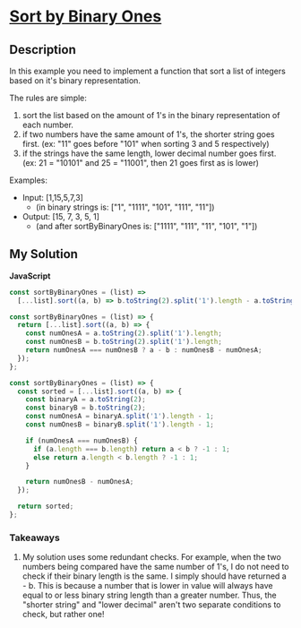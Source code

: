 # [Sort by Binary Ones](https://www.codewars.com/kata/59eb28fb0a2bffafbb0000d6)

## Description

In this example you need to implement a function that sort a list of integers based on it's binary representation.

The rules are simple:

1. sort the list based on the amount of 1's in the binary representation of each number.
2. if two numbers have the same amount of 1's, the shorter string goes first. (ex: "11" goes before "101" when sorting 3 and 5 respectively)
3. if the strings have the same length, lower decimal number goes first. (ex: 21 = "10101" and 25 = "11001", then 21 goes first as is lower)

Examples:

- Input: [1,15,5,7,3]
  - (in binary strings is: ["1", "1111", "101", "111", "11"])
- Output: [15, 7, 3, 5, 1]
  - (and after sortByBinaryOnes is: ["1111", "111", "11", "101", "1"])

## My Solution

**JavaScript**

```js
const sortByBinaryOnes = (list) =>
  [...list].sort((a, b) => b.toString(2).split('1').length - a.toString(2).split('1').length || a - b);
```

```js
const sortByBinaryOnes = (list) => {
  return [...list].sort((a, b) => {
    const numOnesA = a.toString(2).split('1').length;
    const numOnesB = b.toString(2).split('1').length;
    return numOnesA === numOnesB ? a - b : numOnesB - numOnesA;
  });
};
```

```js
const sortByBinaryOnes = (list) => {
  const sorted = [...list].sort((a, b) => {
    const binaryA = a.toString(2);
    const binaryB = b.toString(2);
    const numOnesA = binaryA.split('1').length - 1;
    const numOnesB = binaryB.split('1').length - 1;

    if (numOnesA === numOnesB) {
      if (a.length === b.length) return a < b ? -1 : 1;
      else return a.length < b.length ? -1 : 1;
    }

    return numOnesB - numOnesA;
  });

  return sorted;
};
```

### Takeaways

1. My solution uses some redundant checks. For example, when the two numbers being compared have the same number of 1's, I do not need to check if their binary length is the same. I simply should have returned a - b. This is because a number that is lower in value will always have equal to or less binary string length than a greater number. Thus, the "shorter string" and "lower decimal" aren't two separate conditions to check, but rather one!
